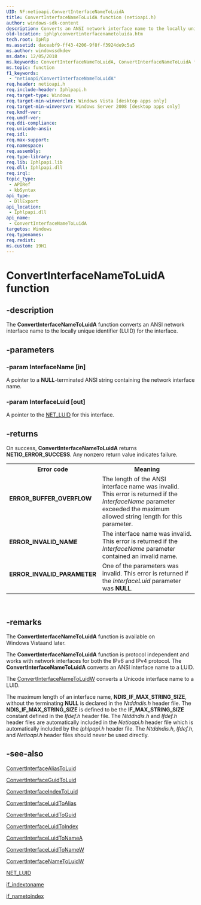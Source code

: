 ```yaml
---
UID: NF:netioapi.ConvertInterfaceNameToLuidA
title: ConvertInterfaceNameToLuidA function (netioapi.h)
author: windows-sdk-content
description: Converts an ANSI network interface name to the locally unique identifier (LUID) for the interface.
old-location: iphlp\convertinterfacenametoluida.htm
tech.root: IpHlp
ms.assetid: daceabf9-ff43-4206-9f8f-f3924de9c5a5
ms.author: windowssdkdev
ms.date: 12/05/2018
ms.keywords: ConvertInterfaceNameToLuidA, ConvertInterfaceNameToLuidA function [IP Helper], iphlp.convertinterfacenametoluida, netioapi/ConvertInterfaceNameToLuidA
ms.topic: function
f1_keywords: 
 - "netioapi/ConvertInterfaceNameToLuidA"
req.header: netioapi.h
req.include-header: Iphlpapi.h
req.target-type: Windows
req.target-min-winverclnt: Windows Vista [desktop apps only]
req.target-min-winversvr: Windows Server 2008 [desktop apps only]
req.kmdf-ver: 
req.umdf-ver: 
req.ddi-compliance: 
req.unicode-ansi: 
req.idl: 
req.max-support: 
req.namespace: 
req.assembly: 
req.type-library: 
req.lib: Iphlpapi.lib
req.dll: Iphlpapi.dll
req.irql: 
topic_type:
 - APIRef
 - kbSyntax
api_type:
 - DllExport
api_location:
 - Iphlpapi.dll
api_name:
 - ConvertInterfaceNameToLuidA
targetos: Windows
req.typenames: 
req.redist: 
ms.custom: 19H1
---
```


# ConvertInterfaceNameToLuidA function


## -description


The 
<b>ConvertInterfaceNameToLuidA</b> function converts an ANSI network interface name to the locally unique identifier (LUID) for the interface.


## -parameters




### -param InterfaceName [in]

A pointer to a <b>NULL</b>-terminated ANSI string containing the network interface name.


### -param InterfaceLuid [out]

A pointer to the <a href="https://docs.microsoft.com/windows/desktop/api/ifdef/ns-ifdef-net_luid_lh">NET_LUID</a> for this interface.


## -returns



On success, 
<b>ConvertInterfaceNameToLuidA</b> returns <b>NETIO_ERROR_SUCCESS</b>. Any nonzero return value indicates failure. 

<table>
<tr>
<th>Error code</th>
<th>Meaning</th>
</tr>
<tr>
<td width="40%">
<dl>
<dt><b>ERROR_BUFFER_OVERFLOW</b></dt>
</dl>
</td>
<td width="60%">
The length of the ANSI interface name was invalid.  This error is returned if the <i>InterfaceName</i> parameter exceeded the maximum allowed string length for this parameter.

</td>
</tr>
<tr>
<td width="40%">
<dl>
<dt><b>ERROR_INVALID_NAME</b></dt>
</dl>
</td>
<td width="60%">
The interface name was invalid.  This error is returned if the <i>InterfaceName</i> parameter contained an invalid name.

</td>
</tr>
<tr>
<td width="40%">
<dl>
<dt><b>ERROR_INVALID_PARAMETER</b></dt>
</dl>
</td>
<td width="60%">
One of the parameters was invalid. This error is returned if the <i>InterfaceLuid</i> parameter was <b>NULL</b>.

</td>
</tr>
</table>
 




## -remarks



The <b>ConvertInterfaceNameToLuidA</b> function is available on Windows Vistaand later.

The <b>ConvertInterfaceNameToLuidA</b> function is protocol independent and works with network interfaces for both the IPv6 and IPv4 protocol. The <b>ConvertInterfaceNameToLuidA</b> converts an ANSI interface name to a LUID. 

The <a href="https://docs.microsoft.com/windows/desktop/api/netioapi/nf-netioapi-convertinterfacenametoluidw">ConvertInterfaceNameToLuidW</a> converts a Unicode interface name to a LUID. 

The maximum length of an interface name, <b>NDIS_IF_MAX_STRING_SIZE</b>, without the terminating <b>NULL</b> is declared in the <i>Ntddndis.h</i> header file. The <b>NDIS_IF_MAX_STRING_SIZE</b> is defined to be the <b>IF_MAX_STRING_SIZE</b> constant defined in the <i>Ifdef.h</i> header file. The <i>Ntddndis.h</i> and <i>Ifdef.h</i> header files are automatically included in the <i>Netioapi.h</i> header file which is automatically included by the <i>Iphlpapi.h</i> header file. The <i>Ntddndis.h</i>, <i>Ifdef.h</i>, and <i> Netioapi.h</i> header files should never be used directly. 





## -see-also




<a href="https://docs.microsoft.com/windows/desktop/api/netioapi/nf-netioapi-convertinterfacealiastoluid">ConvertInterfaceAliasToLuid</a>



<a href="https://docs.microsoft.com/windows/desktop/api/netioapi/nf-netioapi-convertinterfaceguidtoluid">ConvertInterfaceGuidToLuid</a>



<a href="https://docs.microsoft.com/windows/desktop/api/netioapi/nf-netioapi-convertinterfaceindextoluid">ConvertInterfaceIndexToLuid</a>



<a href="https://docs.microsoft.com/windows/desktop/api/netioapi/nf-netioapi-convertinterfaceluidtoalias">ConvertInterfaceLuidToAlias</a>



<a href="https://docs.microsoft.com/windows/desktop/api/netioapi/nf-netioapi-convertinterfaceluidtoguid">ConvertInterfaceLuidToGuid</a>



<a href="https://docs.microsoft.com/windows/desktop/api/netioapi/nf-netioapi-convertinterfaceluidtoindex">ConvertInterfaceLuidToIndex</a>



<a href="https://docs.microsoft.com/windows/desktop/api/netioapi/nf-netioapi-convertinterfaceluidtonamea">ConvertInterfaceLuidToNameA</a>



<a href="https://docs.microsoft.com/windows/desktop/api/netioapi/nf-netioapi-convertinterfaceluidtonamew">ConvertInterfaceLuidToNameW</a>



<a href="https://docs.microsoft.com/windows/desktop/api/netioapi/nf-netioapi-convertinterfacenametoluidw">ConvertInterfaceNameToLuidW</a>



<a href="https://docs.microsoft.com/windows/desktop/api/ifdef/ns-ifdef-net_luid_lh">NET_LUID</a>



<a href="https://docs.microsoft.com/windows/desktop/api/netioapi/nf-netioapi-if_indextoname">if_indextoname</a>



<a href="https://docs.microsoft.com/windows/desktop/api/netioapi/nf-netioapi-if_nametoindex">if_nametoindex</a>
 

 


